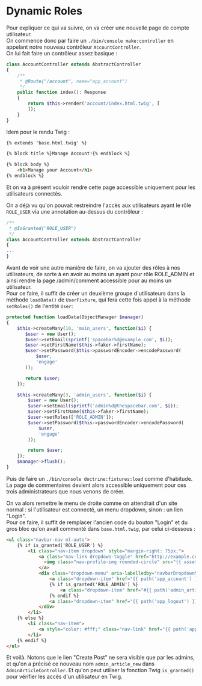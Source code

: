 # Dynamic Roles

Pour expliquer ce qui va suivre, on va créer une nouvelle page de compte 
utilisateur.  
On commence donc par faire un `./bin/console make:controller` en appelant notre
nouveau contrôleur `AccountController`.  
On lui fait faire un contrôleur assez basique :
```PHP
class AccountController extends AbstractController
{
    /**
     * @Route("/account", name="app_account")
     */
    public function index(): Response
    {
        return $this->render('account/index.html.twig', [
        ]);
    }
}
```

Idem pour le rendu Twig :
```HTML
{% extends 'base.html.twig' %}

{% block title %}Manage Account!{% endblock %}

{% block body %}
    <h1>Manage your Account</h1>
{% endblock %}
```

Et on va à présent vouloir rendre cette page accessible uniquement pour les
utilisateurs connectés.  

On a déjà vu qu'on pouvait restreindre l'accès aux utilisateurs ayant le rôle
`ROLE_USER` via une annotation au-dessus du contrôleur :
```PHP
/**
 * @IsGranted("ROLE_USER")
 */
class AccountController extends AbstractController
{
...
}
```

Avant de voir une autre manière de faire, on va ajouter des rôles à nos
utilisateurs, de sorte à en avoir au moins un ayant pour rôle 
ROLE_ADMIN et ainsi rendre la page /admin/comment accessible pour 
au moins un utilisateur.  
Pour ce faire, il suffit de créer un deuxième groupe d'utilisateurs
dans la méthode `loadData()` de `UserFixture`, qui fera cette fois
appel à la méthode `setRoles()` de l'entité `User`:
```PHP
protected function loadData(ObjectManager $manager)
{
    $this->createMany(10, 'main_users', function($i) {
       $user = new User();
       $user->setEmail(sprintf('spacebar%d@example.com', $i));
       $user->setFirstName($this->faker->firstName);
       $user->setPassword($this->passwordEncoder->encodePassword(
           $user,
           'engage'
       ));

       return $user;
    });

    $this->createMany(3, 'admin_users', function($i) {
        $user = new User();
        $user->setEmail(sprintf('admin%d@thespacebar.com', $i));
        $user->setFirstName($this->faker->firstName);
        $user->setRoles(['ROLE_ADMIN']);
        $user->setPassword($this->passwordEncoder->encodePassword(
            $user,
            'engage'
        ));

        return $user;
    });
    $manager->flush();
}
```

Puis de faire un `./bin/console doctrine:fixtures:load` comme d'habitude.  
La page de commentaires devient alors accessible uniquement pour ces trois
administrateurs que nous venons de créer.  

On va alors remettre le menu de droite comme on attendrait d'un site normal :
si l'utilisateur est connecté, un menu dropdown, sinon : un lien "Login".  
Pour ce faire, il suffit de remplacer l'ancien code du bouton "Login"
et du gros bloc qu'on avait commenté dans `base.html.twig`, par 
celui ci-dessous :
```HTML
<ul class="navbar-nav ml-auto">
    {% if is_granted('ROLE_USER') %}
        <li class="nav-item dropdown" style="margin-right: 75px;">
            <a class="nav-link dropdown-toggle" href="http://example.com" id="navbarDropdownMenuLink" data-toggle="dropdown" aria-haspopup="true" aria-expanded="false">
              <img class="nav-profile-img rounded-circle" src="{{ asset('images/astronaut-profile.png') }}">
            </a>
            <div class="dropdown-menu" aria-labelledby="navbarDropdownMenuLink">
                <a class="dropdown-item" href="{{ path('app_account') }}">Profile</a>
                {% if is_granted('ROLE_ADMIN') %}
                    <a class="dropdown-item" href="#{{ path('admin_article_new') }}">Create Post</a>
                {% endif %}
                <a class="dropdown-item" href="{{ path('app_logout') }}">Logout</a>
            </div>
        </li>
    {% else %}
        <li class="nav-item">
            <a style="color: #fff;" class="nav-link" href="{{ path('app_login') }}">Login</a>
        </li>
    {% endif %}
</ul>
```
Et voilà. Notons que le lien "Create Post" ne sera visible que par les admins,
et qu'on a précisé ce nouveau nom `admin_article_new` dans `AdminArticleController`.
Et qu'on peut utiliser la fonction Twig `is_granted()` pour vérifier les accès
d'un utilisateur en Twig.